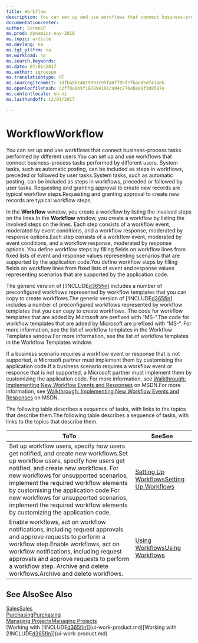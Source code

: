 ```yaml
---
title: Workflow
description: You can set up and use workflows that connect business-process tasks performed by different users. System tasks, such as automatic posting, can be included as steps in workflows, preceded or followed by user tasks. Requesting and granting approval to create new records are typical workflow steps.
documentationcenter: 
author: SorenGP
ms.prod: dynamics-nav-2018
ms.topic: article
ms.devlang: na
ms.tgt_pltfrm: na
ms.workload: na
ms.search.keywords: 
ms.date: 07/01/2017
ms.author: sgroespe
ms.translationtype: HT
ms.sourcegitcommit: 1dfba8b14019991c95f40ffd5f7fbaed5df414eb
ms.openlocfilehash: c2f78a9b9f187894191ca04c776ebe89f3d8587e
ms.contentlocale: en-nz
ms.lasthandoff: 12/01/2017

---
```

# <a name="workflow"></a><span data-ttu-id="96a04-105">Workflow</span><span class="sxs-lookup"><span data-stu-id="96a04-105">Workflow</span></span>
<span data-ttu-id="96a04-106">You can set up and use workflows that connect business-process tasks performed by different users.</span><span class="sxs-lookup"><span data-stu-id="96a04-106">You can set up and use workflows that connect business-process tasks performed by different users.</span></span> <span data-ttu-id="96a04-107">System tasks, such as automatic posting, can be included as steps in workflows, preceded or followed by user tasks.</span><span class="sxs-lookup"><span data-stu-id="96a04-107">System tasks, such as automatic posting, can be included as steps in workflows, preceded or followed by user tasks.</span></span> <span data-ttu-id="96a04-108">Requesting and granting approval to create new records are typical workflow steps.</span><span class="sxs-lookup"><span data-stu-id="96a04-108">Requesting and granting approval to create new records are typical workflow steps.</span></span>  

 <span data-ttu-id="96a04-109">In the **Workflow** window, you create a workflow by listing the involved steps on the lines.</span><span class="sxs-lookup"><span data-stu-id="96a04-109">In the **Workflow** window, you create a workflow by listing the involved steps on the lines.</span></span> <span data-ttu-id="96a04-110">Each step consists of a workflow event, moderated by event conditions, and a workflow response, moderated by response options.</span><span class="sxs-lookup"><span data-stu-id="96a04-110">Each step consists of a workflow event, moderated by event conditions, and a workflow response, moderated by response options.</span></span> <span data-ttu-id="96a04-111">You define workflow steps by filling fields on workflow lines from fixed lists of event and response values representing scenarios that are supported by the application code.</span><span class="sxs-lookup"><span data-stu-id="96a04-111">You define workflow steps by filling fields on workflow lines from fixed lists of event and response values representing scenarios that are supported by the application code.</span></span>  

 <span data-ttu-id="96a04-112">The generic version of [!INCLUDE[d365fin](includes/d365fin_md.md)] includes a number of preconfigured workflows represented by workflow templates that you can copy to create workflows.</span><span class="sxs-lookup"><span data-stu-id="96a04-112">The generic version of [!INCLUDE[d365fin](includes/d365fin_md.md)] includes a number of preconfigured workflows represented by workflow templates that you can copy to create workflows.</span></span> <span data-ttu-id="96a04-113">The code for workflow templates that are added by Microsoft are prefixed with “MS-“.</span><span class="sxs-lookup"><span data-stu-id="96a04-113">The code for workflow templates that are added by Microsoft are prefixed with “MS-“.</span></span> <span data-ttu-id="96a04-114">For more information, see the list of workflow templates in the Workflow Templates window.</span><span class="sxs-lookup"><span data-stu-id="96a04-114">For more information, see the list of workflow templates in the Workflow Templates window.</span></span>  

 <span data-ttu-id="96a04-115">If a business scenario requires a workflow event or response that is not supported, a Microsoft partner must implement them by customising the application code.</span><span class="sxs-lookup"><span data-stu-id="96a04-115">If a business scenario requires a workflow event or response that is not supported, a Microsoft partner must implement them by customizing the application code.</span></span> <span data-ttu-id="96a04-116">For more information, see [Walkthrough: Implementing New Workflow Events and Responses](https://msdn.microsoft.com/en-us/library/mt574349.aspx) on MSDN.</span><span class="sxs-lookup"><span data-stu-id="96a04-116">For more information, see [Walkthrough: Implementing New Workflow Events and Responses](https://msdn.microsoft.com/en-us/library/mt574349.aspx) on MSDN.</span></span>  

 <span data-ttu-id="96a04-117">The following table describes a sequence of tasks, with links to the topics that describe them.</span><span class="sxs-lookup"><span data-stu-id="96a04-117">The following table describes a sequence of tasks, with links to the topics that describe them.</span></span>  

|<span data-ttu-id="96a04-118">**To**</span><span class="sxs-lookup"><span data-stu-id="96a04-118">**To**</span></span>|<span data-ttu-id="96a04-119">**See**</span><span class="sxs-lookup"><span data-stu-id="96a04-119">**See**</span></span>|  
|------------|-------------|  
|<span data-ttu-id="96a04-120">Set up workflow users, specify how users get notified, and create new workflows.</span><span class="sxs-lookup"><span data-stu-id="96a04-120">Set up workflow users, specify how users get notified, and create new workflows.</span></span> <span data-ttu-id="96a04-121">For new workflows for unsupported scenarios, implement the required workflow elements by customising the application code.</span><span class="sxs-lookup"><span data-stu-id="96a04-121">For new workflows for unsupported scenarios, implement the required workflow elements by customizing the application code.</span></span>|[<span data-ttu-id="96a04-122">Setting Up Workflows</span><span class="sxs-lookup"><span data-stu-id="96a04-122">Setting Up Workflows</span></span>](across-set-up-workflows.md)|  
|<span data-ttu-id="96a04-123">Enable workflows, act on workflow notifications, including request approvals and approve requests to perform a workflow step.</span><span class="sxs-lookup"><span data-stu-id="96a04-123">Enable workflows, act on workflow notifications, including request approvals and approve requests to perform a workflow step.</span></span> <span data-ttu-id="96a04-124">Archive and delete workflows.</span><span class="sxs-lookup"><span data-stu-id="96a04-124">Archive and delete workflows.</span></span>|[<span data-ttu-id="96a04-125">Using Workflows</span><span class="sxs-lookup"><span data-stu-id="96a04-125">Using Workflows</span></span>](across-use-workflows.md)|  

## <a name="see-also"></a><span data-ttu-id="96a04-126">See Also</span><span class="sxs-lookup"><span data-stu-id="96a04-126">See Also</span></span>  
[<span data-ttu-id="96a04-127">Sales</span><span class="sxs-lookup"><span data-stu-id="96a04-127">Sales</span></span>](sales-manage-sales.md)  
[<span data-ttu-id="96a04-128">Purchasing</span><span class="sxs-lookup"><span data-stu-id="96a04-128">Purchasing</span></span>](purchasing-manage-purchasing.md)  
[<span data-ttu-id="96a04-129">Managing Projects</span><span class="sxs-lookup"><span data-stu-id="96a04-129">Managing Projects</span></span>](projects-manage-projects.md)  
<span data-ttu-id="96a04-130">[Working with [!INCLUDE[d365fin](includes/d365fin_md.md)]](ui-work-product.md)</span><span class="sxs-lookup"><span data-stu-id="96a04-130">[Working with [!INCLUDE[d365fin](includes/d365fin_md.md)]](ui-work-product.md)</span></span>

